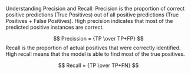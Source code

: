 Understanding Precision and Recall:
Precision is the proportion of correct positive predictions (True Positives) out of all positive predictions (True Positives + False Positives). High precision indicates that most of the predicted positive instances are correct.

$$ Precission = {TP \over TP+FP} $$
​
Recall is the proportion of actual positives that were correctly identified. High recall means that the model is able to find most of the true positives.


$$ Recall = {TP \over TP+FN} $$


